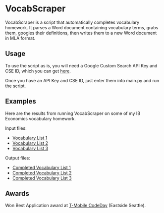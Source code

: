 # VocabScraper
VocabScraper is a script that automatically completes vocabulary homework. It parses a Word document containing vocabulary terms, grabs them, googles their definitions, then writes them to a new Word document in MLA format. 

## Usage
To use the script as is, you will need a Google Custom Search API Key and CSE ID, which you can get [here](https://cse.google.com/create/new). 

Once you have an API Key and CSE ID, just enter them into main.py and run the script.

## Examples
Here are the results from running VocabScraper on some of my IB Economics vocabulary homework.

Input files:
* [Vocabulary List 1](https://www.dropbox.com/s/mojcokhbqmilocm/Chapter%2017%20Fiscal%20policy%20vocabulary.pdf?dl=0)
* [Vocabulary List 2](https://www.dropbox.com/s/fhld40c6k53x8yt/Chapter-12-Aggreagate-demand-and-aggregate-supply-vocabulary.pdf?dl=0)
* [Vocabulary List 3](https://www.dropbox.com/s/ipc5dgakipgikgs/Chapter-22-Exchange-rates-vocabulary.pdf?dl=0)

Output files:
* [Completed Vocabulary List 1](https://www.dropbox.com/s/wy95up6b8iillhb/Chapter%2017%20Vocabulary.pdf?dl=0)
* [Completed Vocabulary List 2](https://www.dropbox.com/s/qp13331pfaf5yeq/Chapter-12-Vocabulary.pdf?dl=0)
* [Completed Vocabulary List 3](https://www.dropbox.com/s/lga1lv66kx9cn5x/Chapter-22-Vocabulary.pdf?dl=0)

## Awards
Won Best Application award at [T-Mobile CodeDay](https://www.codeday.org/) (Eastside Seattle).












